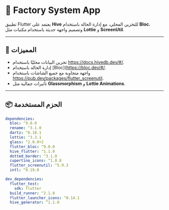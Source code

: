 # 📱 Factory System App 

تطبيق Flutter يعتمد على **Hive** للتخزين المحلي، مع إدارة الحالة باستخدام **Bloc**، وتصميم واجهة حديثة باستخدام مكتبات مثل **Lottie** و **ScreenUtil**.

---

## 🚀 المميزات
- تخزين البيانات محليًا باستخدام https://docs.hivedb.dev/#/.
- إدارة الحالة باستخدام [Bloc](https://bloc.dev/#/.
- واجهة متجاوبة مع جميع الشاشات باستخدام https://pub.dev/packages/flutter_screenutil.
- تأثيرات جمالية مثل **Glassmorphism** و **Lottie Animations**.

---

## 📦 الحزم المستخدمة
```yaml
dependencies:
  bloc: ^9.0.0
  rename: ^3.1.0
  dartz: ^0.10.1
  lottie: ^3.3.1
  glass: ^2.0.0+2
  flutter_bloc: ^9.0.0
  hive_flutter: ^1.1.0
  dotted_border: ^3.1.0
  cupertino_icons: ^1.0.8
  flutter_screenutil: ^5.9.3
  intl: ^0.19.0

dev_dependencies:
  flutter_test:
    sdk: flutter
  build_runner: ^2.1.0
  flutter_launcher_icons: ^0.14.1
  hive_generator: ^1.1.0
